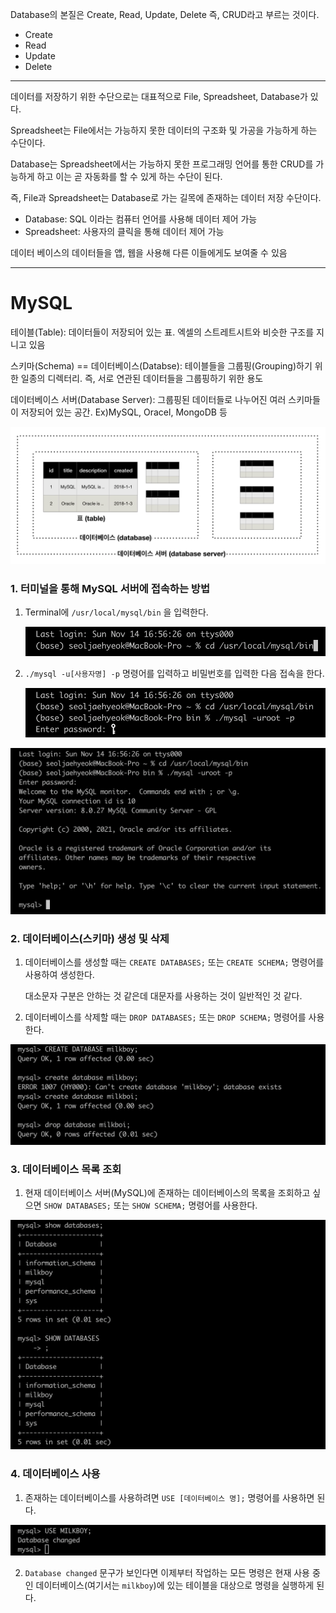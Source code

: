 Database의 본질은 Create,  Read, Update, Delete 즉, CRUD라고 부르는 것이다.

- Create
- Read
- Update
- Delete

----

데이터를 저장하기 위한 수단으로는 대표적으로 File, Spreadsheet, Database가 있다.

Spreadsheet는 File에서는 가능하지 못한 데이터의 구조화 및 가공을 가능하게 하는 수단이다.

Database는 Spreadsheet에서는 가능하지 못한 프로그래밍 언어를 통한 CRUD를 가능하게 하고 이는 곧 자동화를 할 수 있게 하는 수단이 된다.

즉, File과 Spreadsheet는 Database로 가는 길목에 존재하는 데이터 저장 수단이다.

- Database: SQL 이라는 컴퓨터 언어를 사용해 데이터 제어 가능
- Spreadsheet: 사용자의 클릭을 통해 데이터 제어 가능

데이터 베이스의 데이터들을 앱, 웹을 사용해 다른 이들에게도 보여줄 수 있음

----

# MySQL

테이블(Table): 데이터들이 저장되어 있는 표. 엑셀의 스트레트시트와 비슷한 구조를 지니고 있음

스키마(Schema) == 데이터베이스(Databse): 테이블들을 그룹핑(Grouping)하기 위한 일종의 디렉터리. 즉, 서로 연관된 데이터들을 그룹핑하기 위한 용도

데이터베이스 서버(Database Server): 그룹핑된 데이터들로 나누어진 여러 스키마들이 저장되어 있는 공간. Ex)MySQL, Oracel, MongoDB 등

<img src="./images/01.png" />

### 1. 터미널을 통해 MySQL 서버에 접속하는 방법

1. Terminal에 `/usr/local/mysql/bin` 을 입력한다.

   <img src="./images/02.png" />

2. `./mysql -u[사용자명] -p` 명령어를 입력하고 비밀번호를 입력한 다음 접속을 한다.

   <img src="./images/03.png" />

<img src="./images/04.png" />

### 2. 데이터베이스(스키마) 생성 및 삭제

1. 데이터베이스를 생성할 때는 `CREATE DATABASES;` 또는 `CREATE SCHEMA;`  명령어를 사용하여 생성한다. 

   대소문자 구분은 안하는 것 같은데 대문자를 사용하는 것이 일반적인 것 같다.

2. 데이터베이스를 삭제할 때는 `DROP DATABASES;` 또는 `DROP SCHEMA;` 명령어를 사용한다.

<img src="./images/05.png" />

### 3. 데이터베이스 목록 조회

1. 현재 데이터베이스 서버(MySQL)에 존재하는 데이터베이스의 목록을 조회하고 싶으면 `SHOW DATABASES;` 또는 `SHOW SCHEMA;` 명령어를 사용한다.

<img src="./images/06.png" />

### 4. 데이터베이스 사용

1. 존재하는 데이터베이스를 사용하려면 `USE [데이터베이스 명];` 명령어를 사용하면 된다.

<img src="./images/07.png" />

2. `Database changed` 문구가 보인다면 이제부터 작업하는 모든 명령은 현재 사용 중인 데이터베이스(여기서는 `milkboy`)에 있는 테이블을 대상으로 명령을 실행하게 된다.

